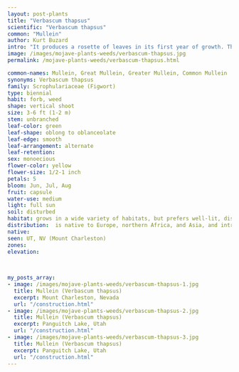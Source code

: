 ```yaml
---
layout: post-plants
title: "Verbascum thapsus"
scientific: "Verbascum thapsus"
common: "Mullein"
author: Kurt Buzard
intro: "It produces a rosette of leaves in its first year of growth. The leaves are large, up to 50 cm long. On flowering plants, the leaves are alternately arranged up the stem. They are thick and decurrent, with much variation in leaf shape between the upper and lower leaves on the stem, ranging from oblong to oblanceolate. The second-year plants normally produce a single unbranched stem. The leaves are large, up to 20” (50 cm) long. The second-year plants normally produce a single unbranched stem, usually 3-6’ (1–2 m) tall. In the eastern part of its range in China, it is, however, only reported to grow up to 4.5’ (1.5 m) tall. The tall, pole-like stems end in a dense spike of flowers that can occupy up to half the stem length. Flowers have five stamen, a five-lobed calyx tube, and a five-petalled corolla, the latter bright yellow and an 0.5-1” (1.5–3 cm) wide. A given flower is open only for a single day, opening before dawn and closing in the afternoon. After flowering and seed release, the stem and fruits usually persist in winter, drying into dark brown, stiff structures of densely packed, ovoid-shaped, and dry seed capsules."
image: /images/mojave-plants-weeds/verbascum-thapsus.jpg
permalink: /mojave-plants-weeds/verbascum-thapsus.html

common-names: Mullein, Great Mullein, Greater Mullein, Common Mullein
synonyms: Verbascum thapsus
family: Scrophulariaceae (Figwort)
type: biennial
habit: forb, weed
shape: vertical shoot
size: 3-6 ft (1-2 m)
stem: unbranched
leaf-color: green
leaf-shape: oblong to oblanceolate
leaf-edge: smooth
leaf-arrangement: alternate
leaf-retention: 
sex: monoecious
flower-color: yellow
flower-size: 1/2-1 inch
petals: 5
bloom: Jun, Jul, Aug
fruit: capsule
water-use: medium
light: full sun
soil: disturbed
habitat: grows in a wide variety of habitats, but prefers well-lit, disturbed soils, where it can appear soon after the ground receives light, from long-lived seeds that persist in the soil seed bank
distribution:  is native to Europe, northern Africa, and Asia, and introduced in the Americas and Australia in the 18th century
native: 
seen: UT, NV (Mount Charleston)
zones: 
elevation: 
 
   

my_posts_array:
- image: /images/mojave-plants-weeds/verbascum-thapsus-1.jpg
  title: Mullein (Verbascum thapsus)
  excerpt: Mount Charleston, Nevada
  url: "/construction.html"
- image: /images/mojave-plants-weeds/verbascum-thapsus-2.jpg
  title: Mullein (Verbascum thapsus)
  excerpt: Panguitch Lake, Utah
  url: "/construction.html"
- image: /images/mojave-plants-weeds/verbascum-thapsus-3.jpg
  title: Mullein (Verbascum thapsus)
  excerpt: Panguitch Lake, Utah
  url: "/construction.html" 
---
```

  
  
 <p></p>
  